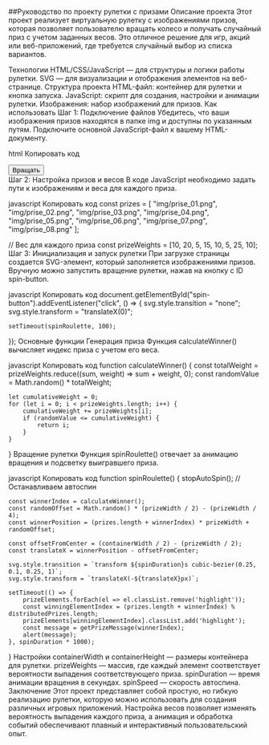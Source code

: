 ##Руководство по проекту рулетки с призами
Описание проекта
Этот проект реализует виртуальную рулетку с изображениями призов, которая позволяет пользователю вращать колесо и получать случайный приз с учетом заданных весов. Это отличное решение для игр, акций или веб-приложений, где требуется случайный выбор из списка вариантов.

Технологии
HTML/CSS/JavaScript — для структуры и логики работы рулетки.
SVG — для визуализации и отображения элементов на веб-странице.
Структура проекта
HTML-файл: контейнер для рулетки и кнопка запуска.
JavaScript: скрипт для создания, настройки и анимации рулетки.
Изображения: набор изображений для призов.
Как использовать
Шаг 1: Подключение файлов
Убедитесь, что ваши изображения призов находятся в папке img и доступны по указанным путям. Подключите основной JavaScript-файл к вашему HTML-документу.

html
Копировать код
<!DOCTYPE html>
<html lang="ru">
<head>
    <meta charset="UTF-8">
    <title>Рулетка с призами</title>
    <link rel="stylesheet" href="styles.css">
</head>
<body>
    <div id="roulette-container"></div>
    <button id="spin-button">Вращать</button>
    <div id="current-date"></div>
    <script src="script.js"></script>
</body>
</html>
Шаг 2: Настройка призов и весов
В коде JavaScript необходимо задать пути к изображениям и веса для каждого приза.

javascript
Копировать код
const prizes = [
    "img/prise_01.png",
    "img/prise_02.png",
    "img/prise_03.png",
    "img/prise_04.png",
    "img/prise_05.png",
    "img/prise_06.png",
    "img/prise_07.png",
    "img/prise_08.png"
];

// Вес для каждого приза
const prizeWeights = [10, 20, 5, 15, 10, 5, 25, 10];
Шаг 3: Инициализация и запуск рулетки
При загрузке страницы создается SVG-элемент, который заполняется изображениями призов. Вручную можно запустить вращение рулетки, нажав на кнопку с ID spin-button.

javascript
Копировать код
document.getElementById("spin-button").addEventListener("click", () => {
    svg.style.transition = "none";
    svg.style.transform = "translateX(0)";

    setTimeout(spinRoulette, 100);
});
Основные функции
Генерация приза
Функция calculateWinner() вычисляет индекс приза с учетом его веса.

javascript
Копировать код
function calculateWinner() {
    const totalWeight = prizeWeights.reduce((sum, weight) => sum + weight, 0);
    const randomValue = Math.random() * totalWeight;

    let cumulativeWeight = 0;
    for (let i = 0; i < prizeWeights.length; i++) {
        cumulativeWeight += prizeWeights[i];
        if (randomValue <= cumulativeWeight) {
            return i;
        }
    }
}
Вращение рулетки
Функция spinRoulette() отвечает за анимацию вращения и подсветку выигравшего приза.

javascript
Копировать код
function spinRoulette() {
    stopAutoSpin(); // Останавливаем автоспин

    const winnerIndex = calculateWinner();
    const randomOffset = Math.random() * (prizeWidth / 2) - (prizeWidth / 4);
    const winnerPosition = (prizes.length + winnerIndex) * prizeWidth + randomOffset;

    const offsetFromCenter = (containerWidth / 2) - (prizeWidth / 2);
    const translateX = winnerPosition - offsetFromCenter;

    svg.style.transition = `transform ${spinDuration}s cubic-bezier(0.25, 0.1, 0.25, 1)`;
    svg.style.transform = `translateX(-${translateX}px)`;

    setTimeout(() => {
        prizeElements.forEach(el => el.classList.remove('highlight'));
        const winningElementIndex = (prizes.length + winnerIndex) % distributedPrizes.length;
        prizeElements[winningElementIndex].classList.add('highlight');
        const message = getPrizeMessage(winnerIndex);
        alert(message);
    }, spinDuration * 1000);
}
Настройки
containerWidth и containerHeight — размеры контейнера для рулетки.
prizeWeights — массив, где каждый элемент соответствует вероятности выпадения соответствующего приза.
spinDuration — время анимации вращения в секундах.
spinSpeed — скорость автоспина.
Заключение
Этот проект представляет собой простую, но гибкую реализацию рулетки, которую можно использовать для создания различных игровых приложений. Настройка весов позволяет изменять вероятность выпадения каждого приза, а анимация и обработка событий обеспечивают плавный и интерактивный пользовательский опыт.
